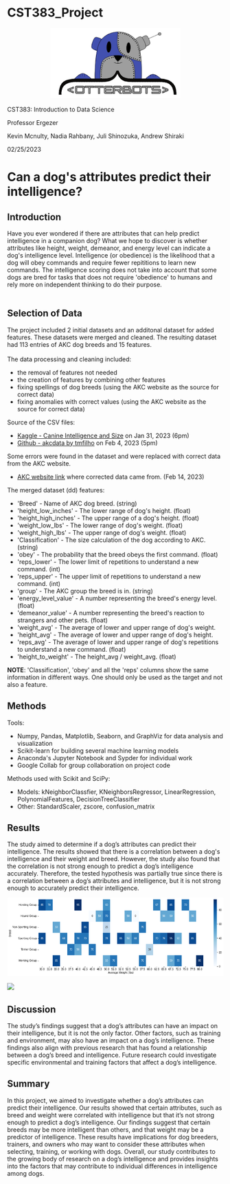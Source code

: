 # CST383_Project
<p align="center">
<img src="/images/otterbots_logo.png" />
<p>



CST383: Introduction to Data Science

Professor Ergezer

Kevin Mcnulty, Nadia Rahbany, Juli Shinozuka, Andrew Shiraki

02/25/2023

# Can a dog's attributes predict their intelligence?
  
## Introduction
Have you ever wondered if there are attributes that can help predict intelligence in a companion dog? What we hope to discover is whether attributes like height, weight, demeanor, and energy level can indicate a dog's intelligence level. Intelligence (or obedience) is the likelihood that a dog will obey commands and require fewer repititions to learn new commands. The intelligence scoring does not take into account that some dogs are bred for tasks that does not require 'obedience' to humans and rely more on independent thinking to do their purpose.<br><br> 

## Selection of Data
  
The project included 2 initial datasets and an additonal dataset for added features.  These datasets were merged and cleaned.  The resulting dataset had 113 entries of AKC dog breeds and 15 features.<br><br>
The data processing and cleaning included:
*   the removal of features not needed
*   the creation of features by combining other features
*   fixing spellings of dog breeds (using the AKC website as the source for correct data)
*   fixing anomalies with correct values (using the AKC website as the source for correct data)

Source of the CSV files:

*   [Kaggle - Canine Intelligence and Size](https://www.kaggle.com/datasets/thedevastator/canine-intelligence-and-size?select=AKC+Breed+Info.csv) on Jan 31, 2023 (6pm)
*   [Github - akcdata by tmfilho](https://github.com/tmfilho/akcdata) on Feb 4, 2023 (5pm)

Some errors were found in the dataset and were replaced with correct data from the AKC website.
*   [AKC website link](https://www.akc.org) where corrected data came from. (Feb 14, 2023)

The merged dataset (dd) features:
*   'Breed' - Name of AKC dog breed. (string)
*   'height_low_inches' - The lower range of dog's height. (float)
*   'height_high_inches' - The upper range of a dog's height. (float)
*   'weight_low_lbs' - The lower range of dog's weight. (float)
*   'weight_high_lbs' - The upper range of dog's weight. (float)
*   'Classification' - The size calculation of the dog according to AKC. (string)
*   'obey' - The probability that the breed obeys the first command. (float)
*   'reps_lower' - The lower limit of repetitions to understand a new command. (int)
*   'reps_upper' - The upper limit of repetitions to understand a new command. (int)
*   'group' - The AKC group the breed is in. (string)
*   'energy_level_value' - A number representing the breed's energy level. (float)
*   'demeanor_value' - A number representing the breed's reaction to strangers and other pets. (float)
*   'weight_avg' - The average of lower and upper range of dog's weight.
*   'height_avg' - The average of lower and upper range of dog's height.
*   'reps_avg' - The average of lower and upper range of dog's repetitions to understand a new command.  (float)
*   'height_to_weight' - The height_avg / weight_avg.  (float)

**NOTE**: 'Classification', 'obey' and all the 'reps' columns show the same information in different ways.  One should only be used as the target and not also a feature.

## Methods

Tools:
*   Numpy, Pandas, Matplotlib, Seaborn, and GraphViz for data analysis and visualization
*   Scikit-learn for building several machine learning models 
*   Anaconda's Jupyter Notebook and Sypder for individual work
*   Google Collab for group collaboration on project code
 
Methods used with Scikit and SciPy:
*   Models: kNeighborClassfier, KNeighborsRegressor, LinearRegression, PolynomialFeatures, DecisionTreeClassifier
*   Other: StandardScaler, zscore, confusion_matrix

## Results
The study aimed to determine if a dog’s attributes can predict their intelligence. The results showed that there is a correlation between a dog's intelligence and their weight and breed. However, the study also found that the correlation is not strong enough to predict a dog’s intelligence accurately. Therefore, the tested hypothesis was partially true since there is a correlation between a dog’s attributes and intelligence, but it is not strong enough to accurately predict their intelligence. 
<p align="left">
<img src="/images/heatmap_weight_breed.png" />
<p>
<p align="left">
<img src="/rmse.png" />
<p>

## Discussion

The study’s findings suggest that a dog’s attributes can have an impact on their intelligence, but it is not the only factor. Other factors, such as training and environment, may also have an impact on a dog’s intelligence. These findings also align with previous research that has found a relationship between a dog’s breed and intelligence. Future research could investigate specific environmental and training factors that affect a dog’s intelligence.

## Summary

In this project, we aimed to investigate whether a dog’s attributes can predict their intelligence. Our results showed that certain attributes, such as breed and weight were correlated with intelligence but that it’s not strong enough to predict a dog’s intelligence. Our findings suggest that certain breeds may be more intelligent than others, and that weight may be a predictor of intelligence. These results have implications for dog breeders, trainers, and owners who may want to consider these attributes when selecting, training, or working with dogs. Overall, our study contributes to the growing body of research on a dog’s intelligence and provides insights into the factors that may contribute to individual differences in intelligence among dogs.




